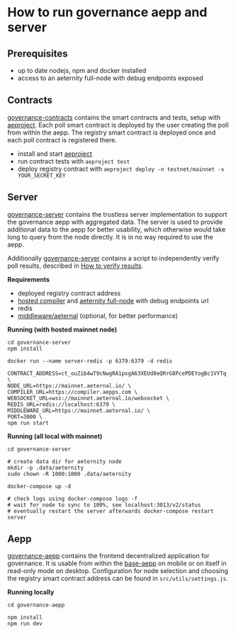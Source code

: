 # How to run governance aepp and server

## Prerequisites
 - up to date nodejs, npm and docker installed
 - access to an aeternity full-node with debug endpoints exposed

## Contracts
[governance-contracts](../governance-contracts) contains the smart contracts and tests, setup with [aeproject](https://github.com/aeternity/aepp-aeproject-js).
Each poll smart contract is deployed by the user creating the poll from within the aepp. The registry smart contract is deployed once and each poll contract is registered there.

 - install and start [aeproject](https://github.com/aeternity/aepp-aeproject-js)
 - run contract tests with `aeproject test`
 - deploy registry contract with `aeproject deploy -n testnet/mainnet -s YOUR_SECRET_KEY`

## Server
[governance-server](../governance-server) contains the trustless server implementation to support the governance aepp with aggregated data.
The server is used to provide additional data to the aepp for better usability, which otherwise would take long to query from the node directly. It is in no way required to use the aepp.

Additionally [governance-server](../governance-server) contains a script to independently verify poll results, described in  [How to verify results](./how-to-verify-results.md).

**Requirements**
 - deployed registry contract address
 - [hosted compiler](https://github.com/aeternity/aesophia_http) and [aeternity full-node](https://github.com/aeternity/aeternity) with debug endpoints url
 - redis
 - [middleware/aeternal](https://github.com/aeternity/aeternal) (optional, for better performance)
 
 **Running (with hosted mainnet node)**
```
cd governance-server
npm install

docker run --name server-redis -p 6379:6379 -d redis

CONTRACT_ADDRESS=ct_ouZib4wT9cNwgRA1pxgA63XEUd8eQRrG8PcePDEYogBc1VYTq \
NODE_URL=https://mainnet.aeternal.io/ \
COMPILER_URL=https://compiler.aepps.com \
WEBSOCKET_URL=wss://mainnet.aeternal.io/websocket \
REDIS_URL=redis://localhost:6379 \
MIDDLEWARE_URL=https://mainnet.aeternal.io/ \
PORT=3000 \
npm run start
```

**Running (all local with mainnet)**
```
cd governance-server

# create data dir for aeternity node
mkdir -p .data/aeternity
sudo chown -R 1000:1000 .data/aeternity

docker-compose up -d

# check logs using docker-compose logs -f
# wait for node to sync to 100%, see localhost:3013/v2/status
# eventually restart the server afterwards docker-compose restart server
```

## Aepp
[governance-aepp](../governance-aepp) contains the frontend decentralized application for governance. It is usable from within the [base-aepp](https://base.aepps.com/) on mobile or on itself in read-only mode on desktop.
Configuration for node selection and choosing the registry smart contract address can be found in `src/utils/settings.js`.

**Running locally**
```
cd governance-aepp

npm install
npm run dev
```

